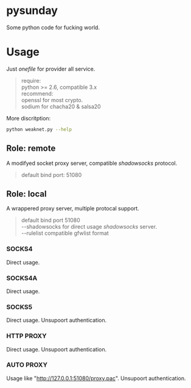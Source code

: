 pysunday
========

Some python code for fucking world.

# Usage

Just *onefile* for provider all service.
> require:  
> python >= 2.6, compatible 3.x  
> recommend:  
> openssl for most crypto.  
> sodium for chacha20 & salsa20

More discritption:

```sh
python weaknet.py --help
```

## Role: remote

A modifyed socket proxy server, compatible *shadowsocks* protocol.
> default bind port: 51080

## Role: local

A wrappered proxy server, multiple protocal support.
> default bind port 51080  
> --shadowsocks for direct usage *shadowsocks* server.  
> --rulelist compatible gfwlist format

### SOCKS4
Direct usage.

### SOCKS4A
Direct usage.

### SOCKS5
Direct usage. Unsupoort authentication.

### HTTP PROXY
Direct usage. Unsupoort authentication.

### AUTO PROXY
Usage like "http://127.0.0.1:51080/proxy.pac". Unsupoort authentication.


